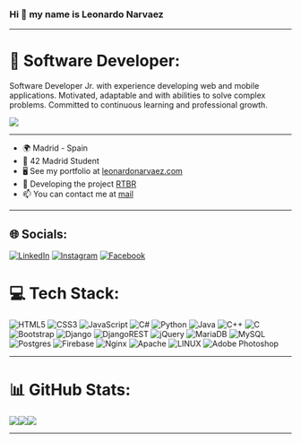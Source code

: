 ### Hi 👋 my name is Leonardo Narvaez
---

# 💫 Software Developer:

Software Developer Jr. with experience developing web and mobile applications. Motivated, adaptable and with abilities to solve complex problems. Committed to continuous learning and professional growth.

[![](https://visitcount.itsvg.in/api?id=leonxrdon&icon=0&color=0)](https://visitcount.itsvg.in)


---
* 🌍 Madrid - Spain
* 🧠 42 Madrid Student
* 🖥️ See my portfolio at [leonardonarvaez.com](https://leonardonarvaez.com)
* 🔭 Developing the project [RTBR](https://rtbr.online)
* 📫 You can contact me at [mail](mailto:leonxrdo.n@gmail.com)
---
## 🌐 Socials:
[![LinkedIn](https://img.shields.io/badge/LinkedIn-%230077B5.svg?logo=linkedin&logoColor=white)](https://linkedin.com/in/leonxrdo-narvaez)
[![Instagram](https://img.shields.io/badge/Instagram-%23E4405F.svg?logo=Instagram&logoColor=white)](https://instagram.com/leonxrdo.n) 
[![Facebook](https://img.shields.io/badge/facebook-%2331A8FF.svg?logo=facebook&logoColor=white)](https://facebook.com/leopxndxlml)

# 💻 Tech Stack:
![HTML5](https://img.shields.io/badge/html5-%23E34F26.svg?style=plastic&logo=html5&logoColor=white) ![CSS3](https://img.shields.io/badge/css3-%231572B6.svg?style=plastic&logo=css3&logoColor=white)   ![JavaScript](https://img.shields.io/badge/javascript-%23323330.svg?style=plastic&logo=javascript&logoColor=%23F7DF1E)
 ![C#](https://img.shields.io/badge/c%23-%23239120.svg?style=plastic&logo=c-sharp&logoColor=white) ![Python](https://img.shields.io/badge/python-3670A0?style=plastic&logo=python&logoColor=ffdd54) ![Java](https://img.shields.io/badge/java-%23ED8B00.svg?style=plastic&logo=java&logoColor=white) ![C++](https://img.shields.io/badge/c++-%2300599C.svg?style=plastic&logo=c%2B%2B&logoColor=white) ![C](https://img.shields.io/badge/c-%2300599C.svg?style=plastic&logo=c&logoColor=white)
![Bootstrap](https://img.shields.io/badge/bootstrap-%23563D7C.svg?style=plastic&logo=bootstrap&logoColor=white) ![Django](https://img.shields.io/badge/django-%23092E20.svg?style=plastic&logo=django&logoColor=white) ![DjangoREST](https://img.shields.io/badge/DJANGO-REST-ff1709?style=plastic&logo=django&logoColor=white&color=ff1709&labelColor=gray) ![jQuery](https://img.shields.io/badge/jquery-%230769AD.svg?style=plastic&logo=jquery&logoColor=white)
![MariaDB](https://img.shields.io/badge/MariaDB-003545?style=plastic&logo=mariadb&logoColor=white) ![MySQL](https://img.shields.io/badge/mysql-%2300f.svg?style=plastic&logo=mysql&logoColor=white) ![Postgres](https://img.shields.io/badge/postgres-%23316192.svg?style=plastic&logo=postgresql&logoColor=white)
 ![Firebase](https://img.shields.io/badge/firebase-%23039BE5.svg?style=plastic&logo=firebase)  ![Nginx](https://img.shields.io/badge/nginx-%23009639.svg?style=plastic&logo=nginx&logoColor=white) ![Apache](https://img.shields.io/badge/apache-%23D42029.svg?style=plastic&logo=apache&logoColor=white)   ![LINUX](https://img.shields.io/badge/Linux-FCC624?style=plastic&logo=linux&logoColor=black) ![Adobe Photoshop](https://img.shields.io/badge/photoshop-%2331A8FF.svg?style=plastic&logo=adobephotoshop&logoColor=white)



---
# 📊 GitHub Stats:
![](https://github-readme-stats.vercel.app/api?username=leonxrdon&theme=algolia&hide_border=true&include_all_commits=false&count_private=false)![](https://github-readme-streak-stats.herokuapp.com/?user=leonxrdon&theme=algolia&hide_border=true)![](https://github-readme-stats.vercel.app/api/top-langs/?username=leonxrdon&theme=algolia&hide_border=true&include_all_commits=false&count_private=false&layout=compact)


---



